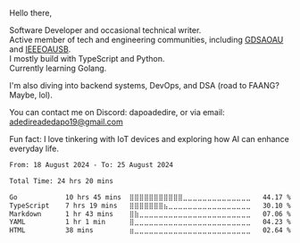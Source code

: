 Hello there,

Software Developer and occasional technical writer.  
Active member of tech and engineering communities, including [GDSAOAU]() and [IEEEOAUSB]().  
I mostly build with TypeScript and Python.  
Currently learning Golang.

I'm also diving into backend systems, DevOps, and DSA (road to FAANG? Maybe, lol).

You can contact me on Discord: dapoadedire, or via email: adedireadedapo19@gmail.com

Fun fact: I love tinkering with IoT devices and exploring how AI can enhance everyday life.


<!--START_SECTION:waka-->

```txt
From: 18 August 2024 - To: 25 August 2024

Total Time: 24 hrs 20 mins

Go            10 hrs 45 mins  ⣿⣿⣿⣿⣿⣿⣿⣿⣿⣿⣿⣀⣀⣀⣀⣀⣀⣀⣀⣀⣀⣀⣀⣀⣀   44.17 %
TypeScript    7 hrs 19 mins   ⣿⣿⣿⣿⣿⣿⣿⣦⣀⣀⣀⣀⣀⣀⣀⣀⣀⣀⣀⣀⣀⣀⣀⣀⣀   30.10 %
Markdown      1 hr 43 mins    ⣿⣷⣀⣀⣀⣀⣀⣀⣀⣀⣀⣀⣀⣀⣀⣀⣀⣀⣀⣀⣀⣀⣀⣀⣀   07.06 %
YAML          1 hr 1 min      ⣿⣀⣀⣀⣀⣀⣀⣀⣀⣀⣀⣀⣀⣀⣀⣀⣀⣀⣀⣀⣀⣀⣀⣀⣀   04.23 %
HTML          38 mins         ⣶⣀⣀⣀⣀⣀⣀⣀⣀⣀⣀⣀⣀⣀⣀⣀⣀⣀⣀⣀⣀⣀⣀⣀⣀   02.64 %
```

<!--END_SECTION:waka-->
